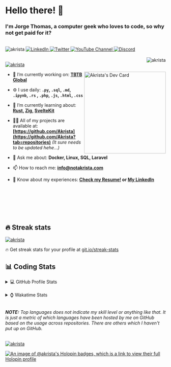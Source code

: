 # Hello there! 👋

### I'm Jorge Thomas, a computer geek who loves to code, so why not get paid for it?

</br>

<div align="left">
<img src="https://komarev.com/ghpvc/?username=akrista&label=Profile%20views&color=0e75b6&style=flat" alt="akrista" />
  <a href="https://www.linkedin.com/in/akrista/">
    <img
      src="https://img.shields.io/static/v1?logo=linkedin&style=flat&color=0072b1&label=LinkedIn&message=%E2%9B%B3"
      alt="LinkedIn"
    />
  </a>
  <a href="https://twitter.com/akristax">
    <img
      src="https://img.shields.io/badge/follow-%40akristax-1DA1F2?logo=twitter&style=flat&label=Twitter&color=0072b1&logoColor=ffffff"
      alt="Twitter"
    />
  </a>
    <a href="https://www.youtube.com/channel/UCXJa_ZGSEtalwFNbsupmjtg">
<img alt="YouTube Channel" src="https://img.shields.io/youtube/channel/subscribers/UCXJa_ZGSEtalwFNbsupmjtg?style=flat&color=0072b1&logoColor=ffffff&logo=youtube&label=Youtube">
  </a>
      <a href="https://discordapp.com/users/Akrista#1410">
<img alt="Discord" src="https://img.shields.io/discord/354241190947717120?style=flat&color=0072b1&logoColor=ffffff&logo=discord&label=Discord">
  </a>
<!--   <a href="https://www.threads.net/@notakrista"> -->
<!--     <img src="https://thread-count.vercel.app/thread-count/notakrista" alt="Akrista's Threads Account"> -->
<!-- </a> -->
  </br>
  </br>
  <a href="https://discordapp.com/users/Akrista#1410">
  <img align="right" src="https://lanyard.cnrad.dev/api/130525871277735937" alt="akrista" />
  </a>

  <p align="left">
  <a href="https://github.com/ryo-ma/github-profile-trophy">
  <img src="https://github-profile-trophy.vercel.app/?username=akrista&theme=gruvbox&no-bg=true&row=2&column=3&no-frame=true" alt="akrista" />
  </a>
  </p>

<!--   <a href="https://github.com/kittinan/spotify-github-profile" target="_blank"> -->
<!-- <img -->
<!--       width="256" -->
<!--       align="right" -->
<!--       src="https://spotify-github-profile.vercel.app/api/view?uid=21ca7hmfvx4lpeb37y7fs2vpq&cover_image=true&theme=default&show_offline=false&background_color=121212&interchange=false" -->
<!--       alt="Akrista's Spotify" -->
<!--     /> -->
<!-- </a> -->

<a href="https://app.daily.dev/akrista"><img src="https://api.daily.dev/devcards/v2/nQnOqdJn5BJngPoIsO4MP.png?type=default&r=hj6" width="256" align="right" alt="Akrista's Dev Card"/></a>

- 🔭 I’m currently working on: **[TBTB Global](https://tbtb.global/)**

- ⚙️ I use daily: **`.py`, `.sql`, `.md`, `.ipynb`, `.rs` , `.php`, `.js`, `.html`, `.css`**

- 🌱 I’m currently learning about: **[Rust](https://github.com/rust-lang/rust), [Zig](https://github.com/ziglang/zig), [SvelteKit](https://kit.svelte.dev/)**

- 👨‍💻 All of my projects are available at: **[https://github.com/Akrista](https://github.com/Akrista?tab=repositories)** _(It sure needs to be updated hehe...)_

- 💬 Ask me about: **Docker, Linux, SQL, Laravel**

- 📫 How to reach me: **info@notakrista.com**

- 📄 Know about my experiences: **[Check my Resume!](https://drive.google.com/file/d/1bDduXngJVVVsnUU1-Z36JSxIotYRIbOf/view?usp=drive_link) or [My LinkedIn](https://linkedin.com/in/akrista/)**

</br>
</br>
</br>
</br>
</br>

## 🔥 Streak stats

<a href="https://github.com/DenverCoder1/github-readme-streak-stats">
<img src="https://github-readme-streak-stats.herokuapp.com/?user=akrista&theme=gruvbox" alt="akrista" />
</a>

<p>🔥 Get streak stats for your profile at <a href="https://git.io/streak-stats">git.io/streak-stats</a></p>

## 📊 Coding Stats

<details>
<summary>💻 GitHub Profile Stats</summary>

</br>

<a href="https://github.com/anuraghazra/github-readme-stats">
<img src="https://github-readme-stats.vercel.app/api?username=akrista&show_icons=true&locale=en&theme=gruvbox" alt="Akrista's Github Stats" />
</a>

<a href="https://github.com/anuraghazra/github-readme-stats">
<img src="https://github-readme-stats.vercel.app/api/top-langs/?username=akrista&show_icons=true&locale=en&theme=gruvbox&layout=compact" alt="Most Used Languages" />
</a>

</details>

</br>

<details>
<summary>⌚ Wakatime Stats</summary>

</br>

<a href="https://github.com/anuraghazra/github-readme-stats">
<img src="https://github-readme-stats.vercel.app/api/wakatime?username=akrista&show_icons=true&locale=en&layout=compact&theme=gruvbox" alt="akrista" />
</a>

</br>

<!--START_SECTION:waka-->
![Code Time](http://img.shields.io/badge/Code%20Time-6%2C438%20hrs%2055%20mins-blue)

![Lines of code](https://img.shields.io/badge/From%20Hello%20World%20I%27ve%20Written-26.3%20million%20lines%20of%20code-blue)

**🐱 My GitHub Data** 

> 📦 391.2 kB Used in GitHub's Storage 
 > 
> 🏆 400 Contributions in the Year 2024
 > 
> 💼 Opted to Hire
 > 
> 📜 98 Public Repositories 
 > 
> 🔑 33 Private Repositories 
 > 
**I'm an Early 🐤** 

```text
🌞 Morning                1206 commits        █████░░░░░░░░░░░░░░░░░░░░   20.94 % 
🌆 Daytime                2060 commits        █████████░░░░░░░░░░░░░░░░   35.77 % 
🌃 Evening                2400 commits        ██████████░░░░░░░░░░░░░░░   41.67 % 
🌙 Night                  93 commits          ░░░░░░░░░░░░░░░░░░░░░░░░░   01.61 % 
```
📅 **I'm Most Productive on Monday** 

```text
Monday                   1379 commits        ██████░░░░░░░░░░░░░░░░░░░   23.95 % 
Tuesday                  838 commits         ████░░░░░░░░░░░░░░░░░░░░░   14.55 % 
Wednesday                751 commits         ███░░░░░░░░░░░░░░░░░░░░░░   13.04 % 
Thursday                 542 commits         ██░░░░░░░░░░░░░░░░░░░░░░░   09.41 % 
Friday                   722 commits         ███░░░░░░░░░░░░░░░░░░░░░░   12.54 % 
Saturday                 499 commits         ██░░░░░░░░░░░░░░░░░░░░░░░   08.66 % 
Sunday                   1028 commits        ████░░░░░░░░░░░░░░░░░░░░░   17.85 % 
```


📊 **This Week I Spent My Time On** 

```text
🕑︎ Time Zone: America/Caracas

💬 Programming Languages: 
SQL                      29 hrs 44 mins      ██████████░░░░░░░░░░░░░░░   41.85 % 
PHP                      20 hrs 23 mins      ███████░░░░░░░░░░░░░░░░░░   28.71 % 
Other                    11 hrs 21 mins      ████░░░░░░░░░░░░░░░░░░░░░   15.98 % 
Markdown                 3 hrs 11 mins       █░░░░░░░░░░░░░░░░░░░░░░░░   04.50 % 
YAML                     2 hrs 8 mins        █░░░░░░░░░░░░░░░░░░░░░░░░   03.01 % 

🔥 Editors: 
VS Code                  49 hrs 33 mins      █████████████████░░░░░░░░   69.75 % 
Neovim                   9 hrs 54 mins       ███░░░░░░░░░░░░░░░░░░░░░░   13.95 % 
Excel                    9 hrs 6 mins        ███░░░░░░░░░░░░░░░░░░░░░░   12.83 % 
Visual Studio            2 hrs 26 mins       █░░░░░░░░░░░░░░░░░░░░░░░░   03.43 % 
PowerPoint               1 min               ░░░░░░░░░░░░░░░░░░░░░░░░░   00.04 % 

💻 Operating System: 
Linux                    56 hrs 8 mins       ████████████████████░░░░░   79.01 % 
Windows                  14 hrs 54 mins      █████░░░░░░░░░░░░░░░░░░░░   20.99 % 
```

**I Mostly Code in JavaScript** 

```text
PHP                      8 repos             ███░░░░░░░░░░░░░░░░░░░░░░   12.70 % 
HTML                     4 repos             ██░░░░░░░░░░░░░░░░░░░░░░░   06.35 % 
Rust                     3 repos             █░░░░░░░░░░░░░░░░░░░░░░░░   04.76 % 
TypeScript               2 repos             █░░░░░░░░░░░░░░░░░░░░░░░░   03.17 % 
C#                       1 repo              ░░░░░░░░░░░░░░░░░░░░░░░░░   01.59 % 
```




 Last Updated on 28/10/2024 00:30:38 UTC
<!--END_SECTION:waka-->

**These Readme stats are generated using github action [awesome-readme-stats](https://github.com/anmol098/waka-readme-stats)**

</details>

</br>

_**NOTE:** Top languages does not indicate my skill level or anything like that. It is just a metric of which languages have been hosted by me on GitHub based on the usage across repositories. There are others which I haven't put up on GitHub._

</br>

<a href="https://github.com/ashutosh00710/github-readme-activity-graph">
<img src="https://github-readme-activity-graph.vercel.app/graph?username=Akrista&theme=gruvbox" alt="akrista" />
</a>

</br>

[![An image of @akrista's Holopin badges, which is a link to view their full Holopin profile](https://holopin.me/akrista)](https://holopin.io/@akrista)
